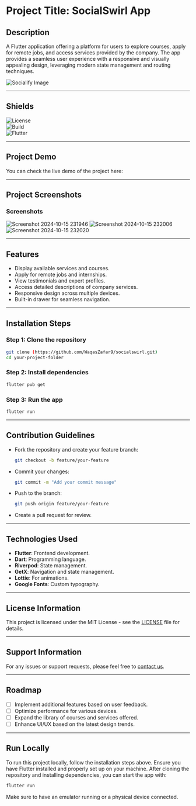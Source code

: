
# Project Title:   SocialSwirl App


## Description
A Flutter application offering a platform for users to explore courses, apply for remote jobs, and access services provided by the company. The app provides a seamless user experience with a responsive and visually appealing design, leveraging modern state management and routing techniques.

![Socialify Image](https://socialify.git.ci/WaqasZafar9/socialswirl/image?description=1&descriptionEditable=&font=KoHo&forks=1&issues=1&language=1&name=1&owner=1&pattern=Circuit%20Board&pulls=1&stargazers=1&theme=Light)

---

## Shields

![License](https://img.shields.io/badge/License-Boost%20Software%20License%202.0-lightblue.svg)  
![Build](https://img.shields.io/badge/Build-Passing-brightgreen)  
![Flutter](https://img.shields.io/badge/Flutter-Framework-blue)

---

## Project Demo

You can check the live demo of the project here: 


---

## Project Screenshots

### Screenshots
![Screenshot 2024-10-15 231946](https://github.com/user-attachments/assets/16208f58-9c60-4068-82a3-1aa179241637)  ![Screenshot 2024-10-15 232006](https://github.com/user-attachments/assets/e94f5035-4472-4bb4-a396-bbce7d517d9d)  ![Screenshot 2024-10-15 232020](https://github.com/user-attachments/assets/b7f294e1-f312-4a1c-a463-e792cb1b108b)

---

## Features
- Display available services and courses.
- Apply for remote jobs and internships.
- View testimonials and expert profiles.
- Access detailed descriptions of company services.
- Responsive design across multiple devices.
- Built-in drawer for seamless navigation.

---

## Installation Steps

### Step 1: Clone the repository
```bash
git clone (https://github.com/WaqasZafar9/socialswirl.git)
cd your-project-folder
```

### Step 2: Install dependencies
```bash
flutter pub get
```

### Step 3: Run the app
```bash
flutter run
```

---

## Contribution Guidelines
- Fork the repository and create your feature branch:  
  ```bash
  git checkout -b feature/your-feature
  ```
- Commit your changes:  
  ```bash
  git commit -m "Add your commit message"
  ```
- Push to the branch:  
  ```bash
  git push origin feature/your-feature
  ```
- Create a pull request for review.

---

## Technologies Used
- **Flutter**: Frontend development.
- **Dart**: Programming language.
- **Riverpod**: State management.
- **GetX**: Navigation and state management.
- **Lottie**: For animations.
- **Google Fonts**: Custom typography.

---

## License Information
This project is licensed under the MIT License - see the [LICENSE](LICENSE) file for details.

---

## Support Information
For any issues or support requests, please feel free to [contact us](mailto:waqaszafar771@gmail.com).

---

## Roadmap
- [ ] Implement additional features based on user feedback.
- [ ] Optimize performance for various devices.
- [ ] Expand the library of courses and services offered.
- [ ] Enhance UI/UX based on the latest design trends.

---

## Run Locally
To run this project locally, follow the installation steps above. Ensure you have Flutter installed and properly set up on your machine. After cloning the repository and installing dependencies, you can start the app with:
```bash
flutter run
```
Make sure to have an emulator running or a physical device connected.

